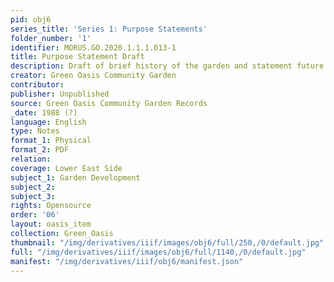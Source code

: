 ```yaml
---
pid: obj6
series_title: 'Series 1: Purpose Statements'
folder_number: '1'
identifier: MORUS.GO.2020.1.1.1.013-1
title: Purpose Statement Draft
description: Draft of brief history of the garden and statement future possibilities.
creator: Green Oasis Community Garden
contributor:
publisher: Unpublished
source: Green Oasis Community Garden Records
_date: 1988 (?)
language: English
type: Notes
format_1: Physical
format_2: PDF
relation:
coverage: Lower East Side
subject_1: Garden Development
subject_2:
subject_3:
rights: Opensource
order: '06'
layout: oasis_item
collection: Green_Oasis
thumbnail: "/img/derivatives/iiif/images/obj6/full/250,/0/default.jpg"
full: "/img/derivatives/iiif/images/obj6/full/1140,/0/default.jpg"
manifest: "/img/derivatives/iiif/obj6/manifest.json"
---
```

